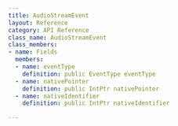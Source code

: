 ```yaml
---
title: AudioStreamEvent
layout: Reference
category: API Reference
class_name: AudioStreamEvent
class_members:
- name: Fields
  members:
  - name: eventType
    definition: public EventType eventType
  - name: nativePointer
    definition: public IntPtr nativePointer
  - name: nativeIdentifier
    definition: public IntPtr nativeIdentifier

---
```

